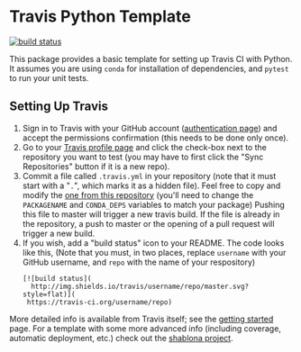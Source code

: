 # Travis Python Template

[![build status](http://img.shields.io/travis/claracheong88/travis-python-template/master.svg?style=flat)](https://travis-ci.org/claracheong88/travis-python-template)

This package provides a basic template for setting up Travis CI with Python.
It assumes you are using ``conda`` for installation of dependencies, and
``pytest`` to run your unit tests.

## Setting Up Travis

1. Sign in to Travis with your GitHub account ([authentication page](https://travis-ci.org/auth))
   and accept the permissions confirmation (this needs to be done only once).
2. Go to your [Travis profile page](https://travis-ci.org/profile/) and click the
   check-box next to the repository you want to test (you may have to first click
   the "Sync Repositories" button if it is a new repo).
3. Commit a file called ``.travis.yml`` in your repository (note that it must
   start with a "``.``", which marks it as a hidden file). Feel free to copy
   and modify the [one from this repository](.travis.yml) (you'll need to change
   the ``PACKAGENAME`` and ``CONDA_DEPS`` variables to match your package)
   Pushing this file to master will trigger a new travis build. If the file is
   already in the repository, a push to master or the opening of a pull request
   will trigger a new build.
4. If you wish, add a "build status" icon to your README. The code looks like this,
   (Note that you must, in two places, replace ``username`` with your GitHub
    username, and ``repo`` with the name of your respository)
   ```
   [![build status](
     http://img.shields.io/travis/username/repo/master.svg?style=flat)](
    https://travis-ci.org/username/repo)
   ```

More detailed info is available from Travis itself; see the
[getting started](https://travis-ci.org/getting_started) page.
For a template with some more advanced info (including coverage, automatic
deployment, etc.) check out the [shablona project](http://github.com/uwescience/shablona).
